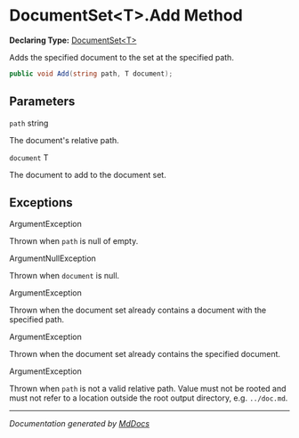 # DocumentSet\<T\>.Add Method

**Declaring Type:** [DocumentSet\<T\>](../index.md)

Adds the specified document to the set at the specified path.

```csharp
public void Add(string path, T document);
```

## Parameters

`path`  string

The document's relative path.

`document`  T

The document to add to the document set.

## Exceptions

ArgumentException

Thrown when `path` is null of empty.

ArgumentNullException

Thrown when `document` is null.

ArgumentException

Thrown when the document set already contains a document with the specified path.

ArgumentException

Thrown when the document set already contains the specified document.

ArgumentException

Thrown when `path` is not a valid relative path. Value must not be rooted and must not refer to a location outside the root output directory, e.g. `../doc.md`.

___

*Documentation generated by [MdDocs](https://github.com/ap0llo/mddocs)*
